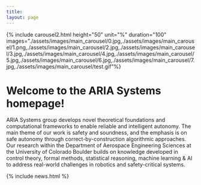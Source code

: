 ```yaml
---
title:
layout: page
---
```


{% include carousel2.html height="50" unit="%" duration="100" images="./assets/images/main_carousel/0.jpg,./assets/images/main_carousel/1.png,./assets/images/main_carousel/2.jpg,./assets/images/main_carousel/3.jpg,./assets/images/main_carousel/4.jpg,./assets/images/main_carousel/5.jpg,./assets/images/main_carousel/6.jpg,./assets/images/main_carousel/7.jpg,./assets/images/main_carousel/test.gif"%}

# Welcome to the ARIA Systems homepage!

ARIA Systems group develops novel theoretical foundations and computational frameworks to enable reliable and intelligent autonomy. The main theme of our work is safety and soundness, and the emphasis is on safe autonomy through correct-by-construction algorithmic approaches. Our research within the Department of Aerospace Engineering Sciences at the University of Colorado Boulder builds on knowledge developed in control theory, formal methods, statistical reasoning, machine learning &amp; AI to address real-world challenges in robotics and safety-critical systems.

{% include news.html %}
